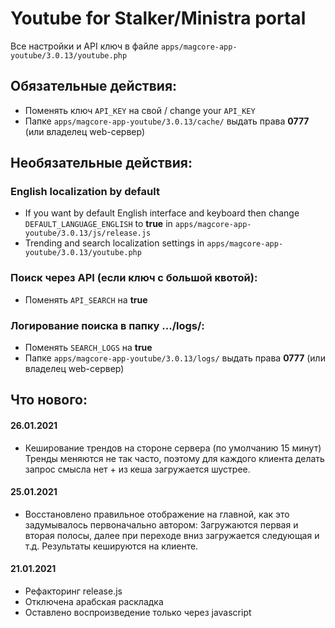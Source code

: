 # Youtube for Stalker/Ministra portal

Все настройки и API ключ в файле `apps/magcore-app-youtube/3.0.13/youtube.php`

## Обязательные действия:
- Поменять ключ `API_KEY` на свой / change your `API_KEY`
- Папке `apps/magcore-app-youtube/3.0.13/cache/` выдать права **0777** (или владелец web-сервер)

## Необязательные действия:
### English localization by default
- If you want by default English interface and keyboard then change `DEFAULT_LANGUAGE_ENGLISH` to __true__ in `apps/magcore-app-youtube/3.0.13/js/release.js`
- Trending and search localization settings in `apps/magcore-app-youtube/3.0.13/youtube.php`

### Поиск через API (если ключ с большой квотой):
- Поменять `API_SEARCH` на __true__

### Логирование поиска в папку .../logs/:
- Поменять `SEARCH_LOGS` на __true__
- Папке `apps/magcore-app-youtube/3.0.13/logs/` выдать права **0777** (или владелец web-сервер)

## Что нового:
#### 26.01.2021
- Кеширование трендов на стороне сервера (по умолчанию 15 минут)
Тренды меняются не так часто, поэтому для каждого клиента делать запрос смысла нет + из кеша загружается шустрее.

#### 25.01.2021
- Восстановлено правильное отображение на главной, как это задумывалось первоначально автором:
Загружаются первая и вторая полосы, далее при переходе вниз загружается следующая и т.д. Результаты кешируются на клиенте.

#### 21.01.2021
- Рефакторинг release.js
- Отключена арабская раскладка
- Оставлено воспроизведение только через javascript